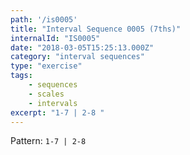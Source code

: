 ```yaml
---
path: '/is0005'
title: "Interval Sequence 0005 (7ths)"
internalId: "IS0005"
date: "2018-03-05T15:25:13.000Z"
category: "interval sequences"
type: "exercise"
tags:
    - sequences
    - scales
    - intervals
excerpt: "1-7 | 2-8 "
---
```


Pattern: `1-7 | 2-8`
